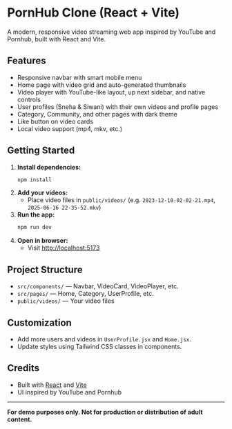 # PornHub Clone (React + Vite)

A modern, responsive video streaming web app inspired by YouTube and Pornhub, built with React and Vite.

## Features

- Responsive navbar with smart mobile menu
- Home page with video grid and auto-generated thumbnails
- Video player with YouTube-like layout, up next sidebar, and native controls
- User profiles (Sneha & Siwani) with their own videos and profile pages
- Category, Community, and other pages with dark theme
- Like button on video cards
- Local video support (mp4, mkv, etc.)

## Getting Started

1. **Install dependencies:**
   ```bash
   npm install
   ```
2. **Add your videos:**
   - Place video files in `public/videos/` (e.g. `2023-12-10-02-02-21.mp4`, `2025-06-16 22-35-52.mkv`)
3. **Run the app:**
   ```bash
   npm run dev
   ```
4. **Open in browser:**
   - Visit [http://localhost:5173](http://localhost:5173)

## Project Structure

- `src/components/` — Navbar, VideoCard, VideoPlayer, etc.
- `src/pages/` — Home, Category, UserProfile, etc.
- `public/videos/` — Your video files

## Customization
- Add more users and videos in `UserProfile.jsx` and `Home.jsx`.
- Update styles using Tailwind CSS classes in components.

## Credits
- Built with [React](https://react.dev/) and [Vite](https://vitejs.dev/)
- UI inspired by YouTube and Pornhub

---

**For demo purposes only. Not for production or distribution of adult content.**